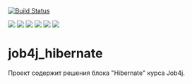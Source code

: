 [![Build Status](https://app.travis-ci.com/stanovov/job4j_hibernate.svg?branch=master)](https://app.travis-ci.com/stanovov/job4j_hibernate)

![](https://img.shields.io/badge/Maven-=_3-red)
![](https://img.shields.io/badge/Java-=_14-orange)
![](https://img.shields.io/badge/JUnit-=_4-yellowgreen)
![](https://img.shields.io/badge/Hibernate-=_5-green)
![](https://img.shields.io/badge/PostgerSQL-=_9-blue)
![](https://img.shields.io/badge/Checkstyle-lightgrey)

# job4j_hibernate

Проект содержит решения блока "Hibernate" курса Job4j.
